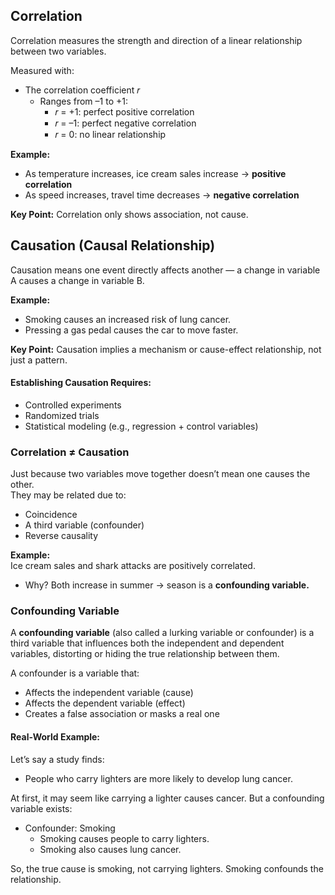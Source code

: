 ## Correlation
Correlation measures the strength and direction of a linear relationship between two variables.

Measured with:
- The correlation coefficient 𝑟
  - Ranges from –1 to +1:
    - 𝑟 = +1: perfect positive correlation
    - 𝑟 = –1: perfect negative correlation
    - 𝑟 = 0: no linear relationship

**Example:**  
- As temperature increases, ice cream sales increase → **positive correlation**
- As speed increases, travel time decreases → **negative correlation**  

**Key Point:** Correlation only shows association, not cause.

## Causation (Causal Relationship)
Causation means one event directly affects another — a change in variable A causes a change in variable B.  

**Example:**
- Smoking causes an increased risk of lung cancer.
- Pressing a gas pedal causes the car to move faster.

**Key Point:** Causation implies a mechanism or cause-effect relationship, not just a pattern.

#### Establishing Causation Requires:
- Controlled experiments
- Randomized trials
- Statistical modeling (e.g., regression + control variables)

### Correlation ≠ Causation
Just because two variables move together doesn’t mean one causes the other.  
They may be related due to:
- Coincidence
- A third variable (confounder)
- Reverse causality

**Example:**  
Ice cream sales and shark attacks are positively correlated.
- Why? Both increase in summer → season is a **confounding variable.**

### Confounding Variable
A **confounding variable** (also called a lurking variable or confounder) is a third variable that influences both the independent and dependent variables, distorting or hiding the true relationship between them.  

A confounder is a variable that:
- Affects the independent variable (cause)
- Affects the dependent variable (effect)
- Creates a false association or masks a real one

#### Real-World Example:
Let’s say a study finds:
- People who carry lighters are more likely to develop lung cancer.  

At first, it may seem like carrying a lighter causes cancer. But a confounding variable exists:
- Confounder: Smoking
  - Smoking causes people to carry lighters.
  - Smoking also causes lung cancer.  

So, the true cause is smoking, not carrying lighters. Smoking confounds the relationship.


